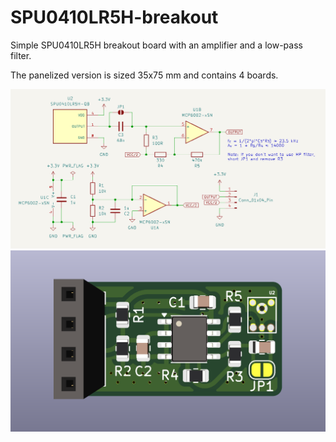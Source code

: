 # SPU0410LR5H-breakout

Simple SPU0410LR5H breakout board with an amplifier and a low-pass filter.

The panelized version is sized 35x75 mm and contains 4 boards.

![schematic](./img/schematic.png)
![pcb](./img/pcb.png)